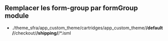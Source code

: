 ## Remplacer les form-group par formGroup module
- ./theme_sfra/app_custom_theme/cartridges/app_custom_theme/**/default/**/checkout/**/shipping/**/*.isml